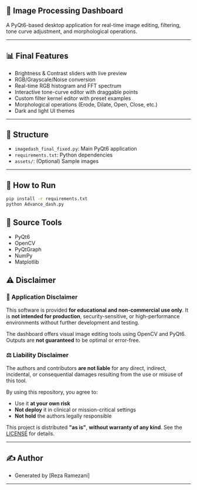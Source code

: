 ## 🧠 Image Processing Dashboard

A PyQt6-based desktop application for real-time image editing, filtering, tone curve adjustment, and morphological operations.

---

## 📊 Final Features
- Brightness & Contrast sliders with live preview
- RGB/Grayscale/Noise conversion
- Real-time RGB histogram and FFT spectrum
- Interactive tone-curve editor with draggable points
- Custom filter kernel editor with preset examples
- Morphological operations (Erode, Dilate, Open, Close, etc.)
- Dark and light UI themes

---

## 📁 Structure
- `imagedash_final_fixed.py`: Main PyQt6 application
- `requirements.txt`: Python dependencies
- `assets/`: (Optional) Sample images

---

## 🧪 How to Run

```bash
pip install -r requirements.txt
python Advance_dash.py
```


## 📄 Source Tools

- PyQt6  
- OpenCV  
- PyQtGraph  
- NumPy  
- Matplotlib  


## ⚠️ Disclaimer

### 📌 Application Disclaimer

This software is provided **for educational and non-commercial use only**. It is **not intended for production**, security-sensitive, or high-performance environments without further development and testing.

The dashboard offers visual image editing tools using OpenCV and PyQt6. Outputs are **not guaranteed** to be optimal or error-free.



### ⚖️ Liability Disclaimer

The authors and contributors **are not liable** for any direct, indirect, incidental, or consequential damages resulting from the use or misuse of this tool.

By using this repository, you agree to:

- Use it **at your own risk**  
- **Not deploy** it in clinical or mission-critical settings  
- **Not hold** the authors legally responsible  

This project is distributed **"as is"**, **without warranty of any kind**. See the [LICENSE](./LICENSE) for details.

---

## ✍️ Author

- Generated by [Reza Ramezani]

---

